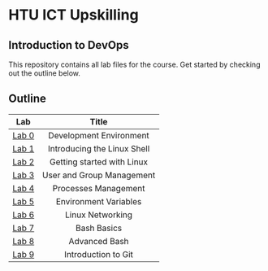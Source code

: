 # HTU ICT Upskilling

## Introduction to DevOps

This repository contains all lab files for the course. Get started by checking out the outline below.

## Outline

| Lab                                                      |            Title            |
| -------------------------------------------------------- | :-------------------------: |
| [Lab 0](./labs/lab0/lab0-development-envrionment.md)     |   Development Environment   |
| [Lab 1](./labs/lab1/lab1-introducing-the-linux-shell.md) | Introducing the Linux Shell |
| [Lab 2](./labs/lab2/lab2-getting-started-with-Linux.md)  | Getting started with Linux  |
| [Lab 3](./labs/lab3/lab3-user-and-group-management.md)   |  User and Group Management  |
| [Lab 4](./labs/lab4/lab4-processes-management.md)        |    Processes Management     |
| [Lab 5](./labs/lab5/lab5-environment-variables.md)       |    Environment Variables    |
| [Lab 6](./labs/lab6/lab6-linux-networking.md)            |      Linux Networking       |
| [Lab 7](./labs/lab7/lab7-bash-basics.md)                 |         Bash Basics         |
| [Lab 8](./labs/lab8/lab8-advanced-bash.md)               |        Advanced Bash        |
| [Lab 9](./labs/lab9/lab9-intro-to-git.md)                |     Introduction to Git     |
